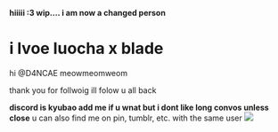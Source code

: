 **hiiiii :3 wip.... i am now a changed person**
# i lvoe luocha x blade
hi @D4NCAE meowmeomweom


thank you for follwoig ill folow u all back 

**discord is kyubao add me if u wnat but i dont like long convos unless close**
u can also find me on pin, tumblr, etc. with the same user 
![](https://file.garden/ZeQsUxqOoVX2psZh/Untitled266_20240729222002-2.png)
